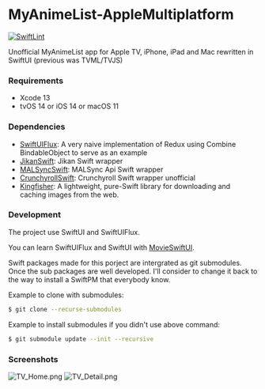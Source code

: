 # MyAnimeList-AppleMultiplatform
[![SwiftLint](https://github.com/HackingGate/MyAnimeList-AppleMultiplatform/actions/workflows/swiftlint.yml/badge.svg)](https://github.com/HackingGate/MyAnimeList-AppleMultiplatform/actions/workflows/swiftlint.yml)

Unofficial MyAnimeList app for Apple TV, iPhone, iPad and Mac rewritten in SwiftUI (previous was TVML/TVJS)

### Requirements

- Xcode 13
- tvOS 14 or iOS 14 or macOS 11

### Dependencies

- [SwiftUIFlux](https://github.com/Dimillian/SwiftUIFlux): A very naive implementation of Redux using Combine BindableObject to serve as an example
- [JikanSwift](https://github.com/HackingGate/JikanSwift): 
Jikan Swift wrapper
- [MALSyncSwift](https://github.com/HackingGate/MALSyncSwift): MALSync Api Swift wrapper
- [CrunchyrollSwift](https://github.com/HackingGate/CrunchyrollSwift): Crunchyroll Swift wrapper unofficial
- [Kingfisher](https://github.com/onevcat/Kingfisher): A lightweight, pure-Swift library for downloading and caching images from the web.

### Development

The project use SwiftUI and SwiftUIFlux.

You can learn SwiftUIFlux and SwiftUI with [MovieSwiftUI](https://github.com/Dimillian/MovieSwiftUI).

Swift packages made for this porject are intergrated as git submodules. Once the sub packages are well developed. I'll consider to change it back to the way to install a SwiftPM that everybody know.

Example to clone with submodules:

```sh
$ git clone --recurse-submodules
```

Example to install submodules if you didn't use above command:

```sh
$ git submodule update --init --recursive
```

### Screenshots

![TV_Home.png](https://github.com/HackingGate/MyAnimeList-AppleMultiplatform/raw/main/Screenshots/TV_Home.png)
![TV_Detail.png](https://github.com/HackingGate/MyAnimeList-AppleMultiplatform/raw/main/Screenshots/TV_Detail.png)
